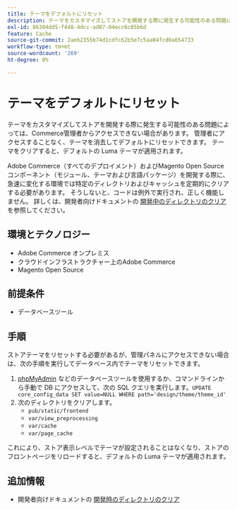 ```yaml
---
title: テーマをデフォルトにリセット
description: テーマをカスタマイズしてストアを開発する際に発生する可能性のある問題によっては、Commerce管理者からアクセスできない場合があります。 管理者にアクセスすることなく、テーマを消去してデフォルトにリセットできます。 テーマをクリアすると、デフォルトの Luma テーマが適用されます。
exl-id: 86304dd5-f448-4dcc-ad07-04ecc6c85b6d
feature: Cache
source-git-commit: 2aeb2355b74d1cdfc62b5e7c5aa04fcd0a654733
workflow-type: tm+mt
source-wordcount: '269'
ht-degree: 0%

---
```


# テーマをデフォルトにリセット

テーマをカスタマイズしてストアを開発する際に発生する可能性のある問題によっては、Commerce管理者からアクセスできない場合があります。 管理者にアクセスすることなく、テーマを消去してデフォルトにリセットできます。 テーマをクリアすると、デフォルトの Luma テーマが適用されます。

Adobe Commerce（すべてのデプロイメント）およびMagento Open Sourceコンポーネント（モジュール、テーマおよび言語パッケージ）を開発する際に、急速に変化する環境では特定のディレクトリおよびキャッシュを定期的にクリアする必要があります。 そうしないと、コードは例外で実行され、正しく機能しません。 詳しくは、開発者向けドキュメントの [ 開発中のディレクトリのクリア ](https://developer.adobe.com/commerce/php/development/components/clear-directories/) を参照してください。

## 環境とテクノロジー

* Adobe Commerce オンプレミス
* クラウドインフラストラクチャー上のAdobe Commerce
* Magento Open Source

## 前提条件

* データベースツール

## 手順

ストアテーマをリセットする必要があるが、管理パネルにアクセスできない場合は、次の手順を実行してデータベース内でテーマをリセットできます。

1. [phpMyAdmin](https://experienceleague.adobe.com/ja/docs/commerce-operations/installation-guide/prerequisites/optional-software#phpmyadmin) などのデータベースツールを使用するか、コマンドラインから手動で DB にアクセスして、次の SQL クエリを実行します。`UPDATE core_config_data SET value=NULL WHERE path='design/theme/theme_id'`
1. 次のディレクトリをクリアします。
   * `pub/static/frontend`
   * `var/view_preprocessing`
   * `var/cache`
   * `var/page_cache`

これにより、ストア表示レベルでテーマが設定されることはなくなり、ストアのフロントページをリロードすると、デフォルトの Luma テーマが適用されます。

## 追加情報

* 開発者向けドキュメントの [ 開発時のディレクトリのクリア ](https://developer.adobe.com/commerce/php/development/components/clear-directories/)
